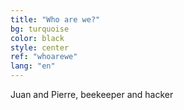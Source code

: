 ```yaml
---
title: "Who are we?"
bg: turquoise
color: black
style: center
ref: "whoarewe"
lang: "en"
---
```

Juan and Pierre, beekeeper and hacker
